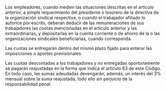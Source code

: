 Los empleadores, cuando medien las situaciones descritas en el artículo anterior, a simple requerimiento del presidente o tesorero de la directiva de la organización sindical respectiva, o cuando el trabajador afiliado lo autorice por escrito, deberán deducir de las remuneraciones de sus trabajadores las cuotas mencionadas en el artículo anterior y las extraordinarias, y depositarlas en la cuenta corriente o de ahorro de la o las organizaciones sindicales beneficiarias, cuando corresponda.

Las cuotas se entregarán dentro del mismo plazo fijado para enterar las imposiciones o aportes previsionales.

Las cuotas descontadas a los trabajadores y no entregadas oportunamente se pagarán reajustadas en la forma que indica el artículo 63 de este Código. En todo caso, las sumas adeudadas devengarán, además, un interés del 3% mensual sobre la suma reajustada, todo ello sin perjuicio de la responsabilidad penal.